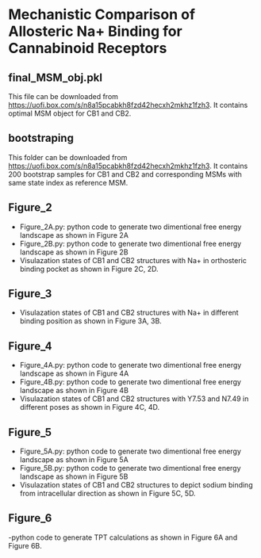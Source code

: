 
# Mechanistic Comparison of Allosteric Na+ Binding for Cannabinoid Receptors

## final_MSM_obj.pkl
This file can be downloaded from https://uofi.box.com/s/n8a15pcabkh8fzd42hecxh2mkhz1fzh3. It contains optimal MSM object for CB1 and CB2. 

## bootstraping
This folder can be downloaded from https://uofi.box.com/s/n8a15pcabkh8fzd42hecxh2mkhz1fzh3. It contains 200 bootstrap samples for CB1 and CB2 and corresponding MSMs with same state index as reference MSM.

## Figure_2
- Figure_2A.py: python code to generate two dimentional free energy landscape as shown in Figure 2A 
- Figure_2B.py: python code to generate two dimentional free energy landscape as shown in Figure 2B
- Visulazation states of CB1 and CB2 structures with Na+ in orthosteric binding pocket as shown in Figure 2C, 2D.

## Figure_3
- Visulazation states of CB1 and CB2 structures with Na+ in different binding position as shown in Figure 3A, 3B.

## Figure_4
- Figure_4A.py: python code to generate two dimentional free energy landscape as shown in Figure 4A 
- Figure_4B.py: python code to generate two dimentional free energy landscape as shown in Figure 4B
- Visulazation states of CB1 and CB2 structures with Y7.53 and N7.49 in different poses as shown in Figure 4C, 4D.

## Figure_5
- Figure_5A.py: python code to generate two dimentional free energy landscape as shown in Figure 5A 
- Figure_5B.py: python code to generate two dimentional free energy landscape as shown in Figure 5B
- Visulazation states of CB1 and CB2 structures to depict sodium binding from intracellular direction as shown in Figure 5C, 5D.

## Figure_6
-python code to generate TPT calculations as shown in Figure 6A and Figure 6B.
